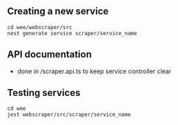 ## Creating a new service
```
cd wee/webscraper/src
nest generate service scraper/service_name
```

## API documentation
- done in /scraper.api.ts to keep service controller clear

## Testing services
```
cd wee
jest webscraper/src/scraper/service_name
```               